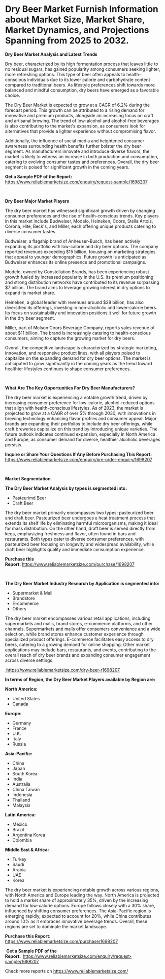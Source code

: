 <p><h1>Dry Beer Market Furnish Information about Market Size, Market Share, Market Dynamics, and Projections Spanning from 2025 to 2032.</h1></p><p><strong>Dry Beer Market Analysis and Latest Trends</strong></p>
<p><p>Dry beer, characterized by its high fermentation process that leaves little to no residual sugars, has gained popularity among consumers seeking lighter, more refreshing options. This type of beer often appeals to health-conscious individuals due to its lower calorie and carbohydrate content compared to traditional beers. As lifestyle preferences shift towards more balanced and mindful consumption, dry beers have emerged as a favorable choice.</p><p>The Dry Beer Market is expected to grow at a CAGR of 6.2% during the forecast period. This growth can be attributed to a rising demand for innovative and premium products, alongside an increasing focus on craft and artisanal brewing. The trend of low-alcohol and alcohol-free beverages is also contributing to the market's expansion, as consumers look for alternatives that provide a lighter experience without compromising flavor.</p><p>Additionally, the influence of social media and heightened consumer awareness surrounding health benefits further bolster the dry beer segment. As manufacturers innovate and introduce diverse flavors, the market is likely to witness an increase in both production and consumption, catering to evolving consumer tastes and preferences. Overall, the dry beer segment is poised for significant growth in the coming years.</p></p>
<p><strong>Get a Sample PDF of the Report:&nbsp;</strong> <a href="https://www.reliablemarketsize.com/enquiry/request-sample/1698207?utm_campaign=2015&utm_medium=2&utm_source=Github&utm_content=ia&utm_term=15022025&utm_id=dry-beer">https://www.reliablemarketsize.com/enquiry/request-sample/1698207</a></p>
<p>&nbsp;</p>
<p><strong>Dry Beer Major Market Players</strong></p>
<p><p>The dry beer market has witnessed significant growth driven by changing consumer preferences and the rise of health-conscious trends. Key players in this market include Budweiser, Modelo, Heineken, Coors, Stella Artois, Corona, Hite, Beck's, and Miller, each offering unique products catering to diverse consumer tastes.</p><p>Budweiser, a flagship brand of Anheuser-Busch, has been actively expanding its portfolio with low-calorie and dry beer options. The company reported revenues exceeding $15 billion, focusing on marketing strategies that appeal to younger demographics. Future growth is anticipated as Budweiser enhances its online presence and promotional campaigns.</p><p>Modelo, owned by Constellation Brands, has been experiencing robust growth fueled by increased popularity in the U.S. Its premium positioning and strong distribution networks have contributed to its revenue surpassing $7 billion. The brand aims to leverage growing interest in dry options to expand its market share.</p><p>Heineken, a global leader with revenues around $28 billion, has also diversified its offerings, investing in non-alcoholic and lower-calorie beers. Its focus on sustainability and innovation positions it well for future growth in the dry beer segment.</p><p>Miller, part of Molson Coors Beverage Company, reports sales revenue of about $11 billion. The brand is increasingly catering to health-conscious consumers, aiming to capture the growing market for dry beers.</p><p>Overall, the competitive landscape is characterized by strategic marketing, innovation, and responsive product lines, with all players poised to capitalize on the expanding demand for dry beer options. The market is anticipated to grow significantly in the coming years as the trend toward healthier lifestyles continues to shape consumer preferences.</p></p>
<p>&nbsp;</p>
<p><strong>What Are The Key Opportunities For Dry Beer Manufacturers?</strong></p>
<p><p>The dry beer market is experiencing a notable growth trend, driven by increasing consumer preference for low-calorie, alcohol-reduced options that align with health-conscious lifestyles. As of 2023, the market is projected to grow at a CAGR of over 5% through 2030, with innovations in brewing technology enhancing flavor profiles and consumer appeal. Major brands are expanding their portfolios to include dry beer offerings, while craft breweries capitalize on this trend by introducing unique varieties. The future outlook indicates continued expansion, especially in North America and Europe, as consumer demand for diverse, healthier alcoholic beverages persists.</p></p>
<p><strong>Inquire or Share Your Questions If Any Before Purchasing This Report:</strong> <a href="https://www.reliablemarketsize.com/enquiry/pre-order-enquiry/1698207?utm_campaign=2015&utm_medium=2&utm_source=Github&utm_content=ia&utm_term=15022025&utm_id=dry-beer">https://www.reliablemarketsize.com/enquiry/pre-order-enquiry/1698207</a></p>
<p>&nbsp;</p>
<p><strong>Market Segmentation</strong></p>
<p><strong>The Dry Beer Market Analysis by types is segmented into:</strong></p>
<p><ul><li>Pasteurimd Beer</li><li>Draft Beer</li></ul></p>
<p><p>The dry beer market primarily encompasses two types: pasteurized beer and draft beer. Pasteurized beer undergoes a heat treatment process that extends its shelf life by eliminating harmful microorganisms, making it ideal for mass distribution. On the other hand, draft beer is served directly from kegs, emphasizing freshness and flavor, often found in bars and restaurants. Both types cater to diverse consumer preferences, with pasteurized beer focusing on longevity and widespread availability, while draft beer highlights quality and immediate consumption experience.</p></p>
<p><strong>Purchase this Report:&nbsp;</strong><a href="https://www.reliablemarketsize.com/purchase/1698207?utm_campaign=2015&utm_medium=2&utm_source=Github&utm_content=ia&utm_term=15022025&utm_id=dry-beer">https://www.reliablemarketsize.com/purchase/1698207</a></p>
<p>&nbsp;</p>
<p><strong>The Dry Beer Market Industry Research by Application is segmented into:</strong></p>
<p><ul><li>Supermarket & Mall</li><li>Brandstore</li><li>E-commerce</li><li>Others</li></ul></p>
<p><p>The dry beer market encompasses various retail applications, including supermarkets and malls, brand stores, e-commerce platforms, and other channels. Supermarkets and malls offer consumers convenience and a wide selection, while brand stores enhance customer experience through specialized product offerings. E-commerce facilitates easy access to dry beers, catering to a growing demand for online shopping. Other market applications may include bars, restaurants, and events, contributing to the overall reach of dry beer brands and expanding consumer engagement across diverse settings.</p></p>
<p><a href="https://www.reliablemarketsize.com/dry-beer-r1698207?utm_campaign=2015&utm_medium=2&utm_source=Github&utm_content=ia&utm_term=15022025&utm_id=dry-beer">&nbsp;https://www.reliablemarketsize.com/dry-beer-r1698207</a></p>
<p><strong>In terms of Region, the Dry Beer Market Players available by Region are:</strong></p>
<p>
    <p> <strong> North America: </strong>
        <ul>
            <li>United States</li>
            <li>Canada</li>
        </ul>
        </p> 
    <p> <strong> Europe: </strong>
        <ul>
            <li>Germany</li>
            <li>France</li>
            <li>U.K.</li>
            <li>Italy</li>
            <li>Russia</li>
        </ul>
        </p> 
    <p> <strong> Asia-Pacific: </strong>
        <ul>
            <li>China</li>
            <li>Japan</li>
            <li>South Korea</li>
            <li>India</li>
            <li>Australia</li>
            <li>China Taiwan</li>
            <li>Indonesia</li>
            <li>Thailand</li>
            <li>Malaysia</li>
        </ul>
        </p> 
    <p> <strong> Latin America: </strong>
        <ul>
            <li>Mexico</li>
            <li>Brazil</li>
            <li>Argentina Korea</li>
            <li>Colombia</li>
        </ul>
        </p> 
    <p> <strong> Middle East & Africa: </strong>
        <ul>
            <li>Turkey</li>
            <li>Saudi</li>
            <li>Arabia</li>
            <li>UAE</li>
            <li>Korea</li>
        </ul>
    </p>
    </p>
<p><p>The dry beer market is experiencing notable growth across various regions, with North America and Europe leading the way. North America is projected to hold a market share of approximately 35%, driven by the increasing demand for low-calorie options. Europe follows closely with a 30% share, influenced by shifting consumer preferences. The Asia-Pacific region is emerging rapidly, expected to account for 20%, while China contributes around 10% as it embraces innovative beverage trends. Overall, these regions are set to dominate the market landscape.</p></p>
<p><strong>Purchase this Report: </strong><a href="https://www.reliablemarketsize.com/purchase/1698207?utm_campaign=2015&utm_medium=2&utm_source=Github&utm_content=ia&utm_term=15022025&utm_id=dry-beer">https://www.reliablemarketsize.com/purchase/1698207</a></p>
<p>&nbsp;<strong>Get a Sample PDF of the Report:&nbsp;&nbsp;</strong><a href="https://www.reliablemarketsize.com/enquiry/request-sample/1698207?utm_campaign=2015&utm_medium=2&utm_source=Github&utm_content=ia&utm_term=15022025&utm_id=dry-beer">https://www.reliablemarketsize.com/enquiry/request-sample/1698207</a></p>
<p><strong></strong></p>
<p>Check more reports on <a href="https://www.reliablemarketsize.com/?utm_campaign=2015&utm_medium=2&utm_source=Github&utm_content=ia&utm_term=15022025&utm_id=dry-beer">https://www.reliablemarketsize.com/</a></p>